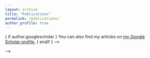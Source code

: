 ```yaml
---
layout: archive
title: "Publications"
permalink: /publications/
author_profile: true
---
```


{ if author.googlescholar }
  You can also find my articles on <u><a href="{{author.googlescholar}}">my Google Scholar profile</a>.</u>
{ endif } -->

<!-- {% if author.google_scholar %}
<div class="notice--info" style="margin-top:1.5rem;">
🔍 更多研究成果请访问我的 <a href="{{ author.google_scholar }}" target="_blank" rel="noopener noreferrer">Google Scholar 主页</a>
</div>
{% endif %}

{% include base_path %}

{% for post in site.publications reversed %}
  {% include archive-single.html %}
{% endfor %}



<!-- ---
layout: archive
title: "Publications"
permalink: /publications/
author_profile: true
---

{% if site.author.googlescholar %}
  <div class="wordwrap">You can also find my articles on <a href="{{site.author.googlescholar}}">my Google Scholar profile</a>.</div>
{% endif %}

{% include base_path %}

<!-- New style rendering if publication categories are defined -->
<!-- {% if site.publication_category %}
  {% for category in site.publication_category  %}
    {% assign title_shown = false %}
    {% for post in site.publications reversed %}
      {% if post.category != category[0] %}
        {% continue %}
      {% endif %}
      {% unless title_shown %}
        <h2>{{ category[1].title }}</h2><hr />
        {% assign title_shown = true %}
      {% endunless %}
      {% include archive-single.html %}
    {% endfor %}
  {% endfor %}
{% else %}
  {% for post in site.publications reversed %}
    {% include archive-single.html %}
  {% endfor %}
{% endif %} --> -->
